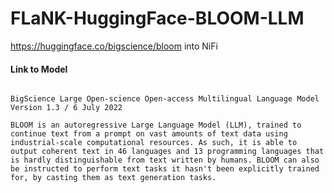 # FLaNK-HuggingFace-BLOOM-LLM

https://huggingface.co/bigscience/bloom into NiFi



#### Link to Model

````

BigScience Large Open-science Open-access Multilingual Language Model
Version 1.3 / 6 July 2022

BLOOM is an autoregressive Large Language Model (LLM), trained to continue text from a prompt on vast amounts of text data using industrial-scale computational resources. As such, it is able to output coherent text in 46 languages and 13 programming languages that is hardly distinguishable from text written by humans. BLOOM can also be instructed to perform text tasks it hasn't been explicitly trained for, by casting them as text generation tasks.

````
